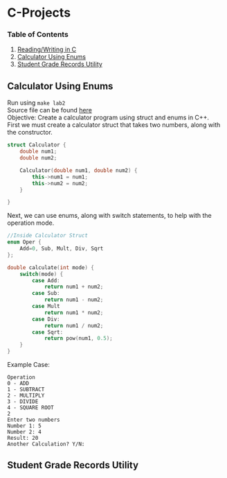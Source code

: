 # C-Projects
### Table of Contents 
1.  [Reading/Writing in C](#example)
2.  [Calculator Using Enums](#calculator-using-enums)
3.  [Student Grade Records Utility](#student-grade-records-utility)

## Calculator Using Enums
Run using ```make lab2``` <br/>
Source file can be found [here](https://github.com/jon-michael-c/C-Projects/blob/lab2/02-Calculator/calculator.cpp) <br/>
Objective: Create a calculator program using struct and enums in C++.<br/>
First we must create a calculator struct that takes two numbers, along with the constructor.

```c++
struct Calculator {
    double num1;
    double num2;

    Calculator(double num1, double num2) {
        this->num1 = num1;
        this->num2 = num2;
    }

}
```

Next, we can use enums, along with switch statements, to help with the operation mode.
```c++
//Inside Calculator Struct
enum Oper {
    Add=0, Sub, Mult, Div, Sqrt
};

double calculate(int mode) {
    switch(mode) {
        case Add:
            return num1 + num2;
        case Sub:
            return num1 - num2;
        case Mult
            return num1 * num2;
        case Div:
            return num1 / num2;
        case Sqrt:
            return pow(num1, 0.5);
    }
}

```

Example Case:

```
Operation
0 - ADD
1 - SUBTRACT
2 - MULTIPLY
3 - DIVIDE
4 - SQUARE ROOT
2
Enter two numbers
Number 1: 5
Number 2: 4
Result: 20
Another Calculation? Y/N: 
```

## Student Grade Records Utility

